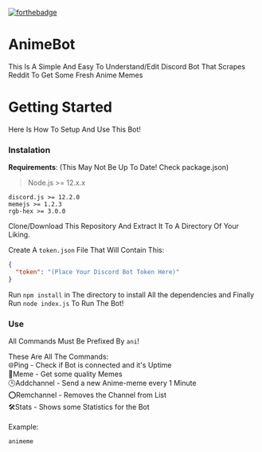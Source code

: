[![forthebadge](https://forthebadge.com/images/badges/built-with-grammas-recipe.svg)](https://forthebadge.com)
# AnimeBot
This Is A Simple And Easy To Understand/Edit Discord Bot That Scrapes Reddit To Get Some Fresh Anime Memes

# Getting Started
Here Is How To Setup And Use This Bot!

### Instalation
**Requirements**: (This May Not Be Up To Date! Check package.json)
> Node.js >= 12.x.x
```
discord.js >= 12.2.0
memejs >= 1.2.3
rgb-hex >= 3.0.0
```

Clone/Download This Repository And Extract It To A Directory Of Your Liking.

Create A `token.json` File That Will Contain This:
```json
{
  "token": "(Place Your Discord Bot Token Here)"
}
```
Run `npm install` in The directory to install All the dependencies and Finally Run `node index.js` To Run The Bot!<br>
### Use
All Commands Must Be Prefixed By `ani`!<br>

These Are All The Commands:<br>
🌐Ping - Check if Bot is connected and it's Uptime<br>
💬Meme - Get some quality Memes<br>
🕒Addchannel - Send a new Anime-meme every 1 Minute<br>
⭕Remchannel - Removes the Channel from List<br>
🛠Stats - Shows some Statistics for the Bot<br><br>
Example:
```
animeme
```
